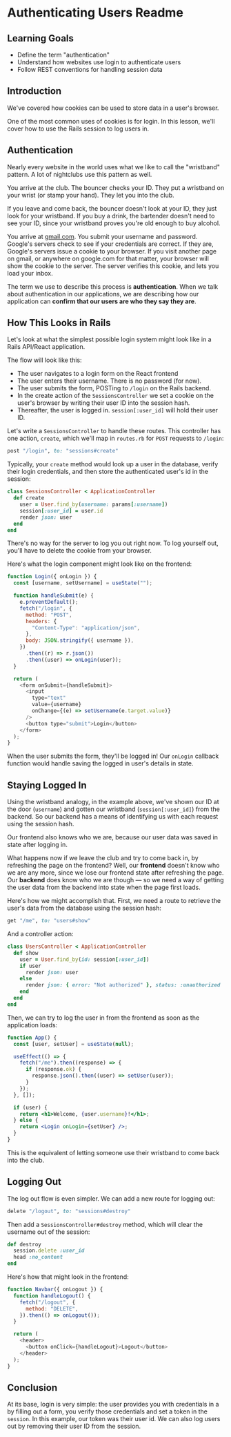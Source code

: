 # Authenticating Users Readme

## Learning Goals

- Define the term "authentication"
- Understand how websites use login to authenticate users
- Follow REST conventions for handling session data

## Introduction

We've covered how cookies can be used to store data in a user's browser.

One of the most common uses of cookies is for login. In this lesson, we'll cover
how to use the Rails session to log users in.

## Authentication

Nearly every website in the world uses what we like to call the "wristband"
pattern. A lot of nightclubs use this pattern as well.

You arrive at the club. The bouncer checks your ID. They put a wristband on your
wrist (or stamp your hand). They let you into the club.

If you leave and come back, the bouncer doesn't look at your ID, they just look
for your wristband. If you buy a drink, the bartender doesn't need to see your
ID, since your wristband proves you're old enough to buy alcohol.

You arrive at [gmail.com](http://mail.google.com). You submit your username and
password. Google's servers check to see if your credentials are correct. If they
are, Google's servers issue a cookie to your browser. If you visit another page
on gmail, or anywhere on google.com for that matter, your browser will show the
cookie to the server. The server verifies this cookie, and lets you load your
inbox.

The term we use to describe this process is **authentication**. When we talk
about authentication in our applications, we are describing how our application
can **confirm that our users are who they say they are**.

## How This Looks in Rails

Let's look at what the simplest possible login system might look like in a Rails
API/React application.

The flow will look like this:

- The user navigates to a login form on the React frontend
- The user enters their username. There is no password (for now).
- The user submits the form, POSTing to `/login` on the Rails backend.
- In the create action of the `SessionsController` we set a cookie on the user's browser by writing their user ID into the session hash.
- Thereafter, the user is logged in. `session[:user_id]` will hold their user ID.

Let's write a `SessionsController` to handle these routes. This controller has
one action, `create`, which we'll map in `routes.rb` for `POST` requests to
`/login`:

```rb
post "/login", to: "sessions#create"
```

Typically, your `create` method would look up a user in the database, verify
their login credentials, and then store the authenticated user's id in the
session:

```rb
class SessionsController < ApplicationController
  def create
    user = User.find_by(username: params[:username])
    session[:user_id] = user.id
    render json: user
  end
end
```

There's no way for the server to log you out right now. To log yourself out,
you'll have to delete the cookie from your browser.

Here's what the login component might look like on the frontend:

```js
function Login({ onLogin }) {
  const [username, setUsername] = useState("");

  function handleSubmit(e) {
    e.preventDefault();
    fetch("/login", {
      method: "POST",
      headers: {
        "Content-Type": "application/json",
      },
      body: JSON.stringify({ username }),
    })
      .then((r) => r.json())
      .then((user) => onLogin(user));
  }

  return (
    <form onSubmit={handleSubmit}>
      <input
        type="text"
        value={username}
        onChange={(e) => setUsername(e.target.value)}
      />
      <button type="submit">Login</button>
    </form>
  );
}
```

When the user submits the form, they'll be logged in! Our `onLogin` callback function
would handle saving the logged in user's details in state.

## Staying Logged In

Using the wristband analogy, in the example above, we've shown our ID at the
door (`username`) and gotten our wristband (`session[:user_id]`) from the
backend. So our backend has a means of identifying us with each request using
the session hash.

Our frontend also knows who we are, because our user data was saved in state after
logging in.

What happens now if we leave the club and try to come back in, by refreshing the
page on the frontend? Well, our **frontend** doesn't know who we are any more,
since we lose our frontend state after refreshing the page. Our **backend** does
know who we are though &mdash; so we need a way of getting the user data from
the backend into state when the page first loads.

Here's how we might accomplish that. First, we need a route to retrieve the user's
data from the database using the session hash:

```rb
get "/me", to: "users#show"
```

And a controller action:

```rb
class UsersController < ApplicationController
  def show
    user = User.find_by(id: session[:user_id])
    if user
      render json: user
    else
      render json: { error: "Not authorized" }, status: :unauthorized
    end
  end
end
```

Then, we can try to log the user in from the frontend as soon as the application
loads:

```jsx
function App() {
  const [user, setUser] = useState(null);

  useEffect(() => {
    fetch("/me").then((response) => {
      if (response.ok) {
        response.json().then((user) => setUser(user));
      }
    });
  }, []);

  if (user) {
    return <h1>Welcome, {user.username}!</h1>;
  } else {
    return <Login onLogin={setUser} />;
  }
}
```

This is the equivalent of letting someone use their wristband to come back into
the club.

## Logging Out

The log out flow is even simpler. We can add a new route for logging out:

```rb
delete "/logout", to: "sessions#destroy"
```

Then add a `SessionsController#destroy` method, which will clear the username
out of the session:

```rb
def destroy
  session.delete :user_id
  head :no_content
end
```

Here's how that might look in the frontend:

```js
function Navbar({ onLogout }) {
  function handleLogout() {
    fetch("/logout", {
      method: "DELETE",
    }).then(() => onLogout());
  }

  return (
    <header>
      <button onClick={handleLogout}>Logout</button>
    </header>
  );
}
```

## Conclusion

At its base, login is very simple: the user provides you with credentials in a
by filling out a form, you verify those credentials and set a token in the
`session`. In this example, our token was their user id. We can also log users
out by removing their user ID from the session.
